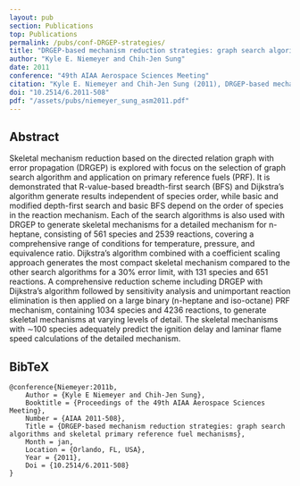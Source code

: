 ```yaml
---
layout: pub
section: Publications
top: Publications
permalink: /pubs/conf-DRGEP-strategies/
title: "DRGEP-based mechanism reduction strategies: graph search algorithms and skeletal primary reference fuel mechanisms"
author: "Kyle E. Niemeyer and Chih-Jen Sung"
date: 2011
conference: "49th AIAA Aerospace Sciences Meeting"
citation: "Kyle E. Niemeyer and Chih-Jen Sung (2011), DRGEP-based mechanism reduction strategies: graph search algorithms and skeletal primary reference fuel mechanisms, 49th AIAA Aerospace Sciences Meeting, Orlando, FL, USA, 4--7 January. doi:10.2514/6.2011-508"
doi: "10.2514/6.2011-508"
pdf: "/assets/pubs/niemeyer_sung_asm2011.pdf"
---
```


## Abstract

Skeletal mechanism reduction based on the directed relation graph with error propagation (DRGEP) is explored with focus on the selection of graph search algorithm and application on primary reference fuels (PRF). It is demonstrated that R-value-based breadth-first search (BFS) and Dijkstra’s algorithm generate results independent of species order, while basic and modified depth-first search and basic BFS depend on the order of species in the reaction mechanism. Each of the search algorithms is also used with DRGEP to generate skeletal mechanisms for a detailed mechanism for n-heptane, consisting of 561 species and 2539 reactions, covering a comprehensive range of conditions for temperature, pressure, and equivalence ratio. Dijkstra’s algorithm combined with a coefficient scaling approach generates the most compact skeletal mechanism compared to the other search algorithms for a 30% error limit, with 131 species and 651 reactions. A comprehensive reduction scheme including DRGEP with Dijkstra’s algorithm followed by sensitivity analysis and unimportant reaction elimination is then applied on a large binary (n-heptane and iso-octane) PRF mechanism, containing 1034 species and 4236 reactions, to generate skeletal mechanisms at varying levels of detail. The skeletal mechanisms with ∼100 species adequately predict the ignition delay and laminar flame speed calculations of the detailed mechanism.

## BibTeX

    @conference{Niemeyer:2011b,
        Author = {Kyle E Niemeyer and Chih-Jen Sung},
        Booktitle = {Proceedings of the 49th AIAA Aerospace Sciences Meeting},
        Number = {AIAA 2011-508},
        Title = {DRGEP-based mechanism reduction strategies: graph search algorithms and skeletal primary reference fuel mechanisms},
        Month = jan,
        Location = {Orlando, FL, USA},
        Year = {2011},
        Doi = {10.2514/6.2011-508}
    }
